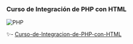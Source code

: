 ### Curso de Integración de PHP con HTML

![PHP](https://static.platzi.com/cdn-cgi/image/width=1024,quality=50,format=auto/media/achievements/piezas-integracion-php-html_badge-e017cef4-d9a5-47bf-814b-68eea412083e.png)

✨- [Curso-de-Integracion-de-PHP-con-HTML](https://platzi.com/cursos/php-html/)



